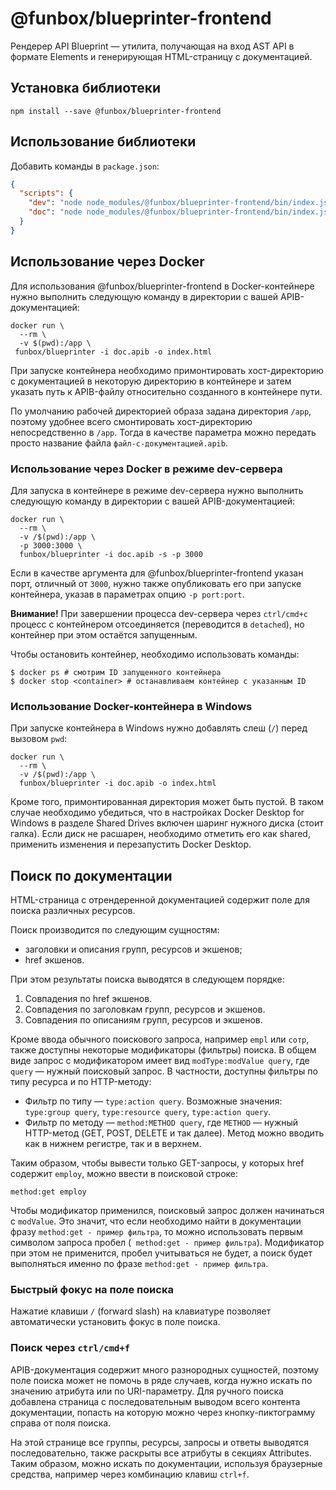 # @funbox/blueprinter-frontend

Рендерер API Blueprint — утилита, получающая на вход AST API в формате Elements
и генерирующая HTML-страницу с документацией.

## Установка библиотеки

```
npm install --save @funbox/blueprinter-frontend
```

## Использование библиотеки

Добавить команды в `package.json`:

```json
{
  "scripts": {
    "dev": "node node_modules/@funbox/blueprinter-frontend/bin/index.js -i doc.apib -s -p 3000",
    "doc": "node node_modules/@funbox/blueprinter-frontend/bin/index.js -i doc.apib -o index.html"
  }
}
```

## Использование через Docker

Для использования @funbox/blueprinter-frontend в Docker-контейнере нужно
выполнить следующую команду в директории с вашей APIB-документацией:

```
docker run \
  --rm \
  -v $(pwd):/app \
 funbox/blueprinter -i doc.apib -o index.html
```

При запуске контейнера необходимо примонтировать хост-директорию с документацией
в некоторую директорию в контейнере и затем указать путь к APIB-файлу
относительно созданного в контейнере пути.

По умолчанию рабочей директорией образа задана директория `/app`, поэтому
удобнее всего смонтировать хост-директорию непосредственно в `/app`. Тогда в
качестве параметра можно передать просто название файла
`файл-с-документацией.apib`.

### Использование через Docker в режиме dev-сервера

Для запуска в контейнере в режиме dev-сервера нужно выполнить следующую команду
в директории с вашей APIB-документацией:

```
docker run \
  --rm \
  -v /$(pwd):/app \
  -p 3000:3000 \
  funbox/blueprinter -i doc.apib -s -p 3000
```

Если в качестве аргумента для @funbox/blueprinter-frontend указан порт, отличный
от `3000`, нужно также опубликовать его при запуске контейнера, указав в
параметрах опцию `-p port:port`.

**Внимание!** При завершении процесса dev-сервера через `ctrl/cmd+c` процесс с
контейнером отсоединяется (переводится в `detached`), но контейнер при этом
остаётся запущенным.

Чтобы остановить контейнер, необходимо использовать команды:

```
$ docker ps # смотрим ID запущенного контейнера
$ docker stop <container> # останавливаем контейнер с указанным ID
```

### Использование Docker-контейнера в Windows

При запуске контейнера в Windows нужно добавлять слеш (`/`) перед вызовом `pwd`:

```
docker run \
  --rm \
  -v /$(pwd):/app \
  funbox/blueprinter -i doc.apib -o index.html
```

Кроме того, примонтированная директория может быть пустой. В таком случае
необходимо убедиться, что в настройках Docker Desktop for Windows в разделе
Shared Drives включен шаринг нужного диска (стоит галка). Если диск не расшарен,
необходимо отметить его как shared, применить изменения и перезапустить Docker
Desktop.

## Поиск по документации

HTML-страница с отрендеренной документацией содержит поле для поиска различных
ресурсов.

Поиск производится по следующим сущностям:

- заголовки и описания групп, ресурсов и экшенов;
- href экшенов.

При этом результаты поиска выводятся в следующем порядке:

1. Совпадения по href экшенов.
2. Совпадения по заголовкам групп, ресурсов и экшенов.
3. Совпадения по описаниям групп, ресурсов и экшенов.

Кроме ввода обычного поискового запроса, например `empl` или `сотр`, также
доступны некоторые модификаторы (фильтры) поиска. В общем виде запрос с
модификатором имеет вид `modType:modValue query`, где `query` — нужный поисковый
запрос. В частности, доступны фильтры по типу ресурса и по HTTP-методу:

- Фильтр по типу — `type:action query`. Возможные значения: `type:group query`,
  `type:resource query`, `type:action query`.
- Фильтр по методу — `method:METHOD query`, где `METHOD` — нужный HTTP-метод
  (GET, POST, DELETE и так далее). Метод можно вводить как в нижнем регистре,
  так и в верхнем.

Таким образом, чтобы вывести только GET-запросы, у которых href содержит
`employ`, можно ввести в поисковой строке:

```
method:get employ
```

Чтобы модификатор применился, поисковый запрос должен начинаться с `modValue`.
Это значит, что если необходимо найти в документации фразу
`method:get - пример фильтра`, то можно использовать первым символом запроса
пробел (` method:get - пример фильтра`). Модификатор при этом не применится,
пробел учитываться не будет, а поиск будет выполняться именно по фразе
`method:get - пример фильтра`.

### Быстрый фокус на поле поиска

Нажатие клавиши `/` (forward slash) на клавиатуре позволяет автоматически
установить фокус в поле поиска.

### Поиск через `ctrl/cmd+f`

APIB-документация содержит много разнородных сущностей, поэтому поле поиска
может не помочь в ряде случаев, когда нужно искать по значению атрибута или по
URI-параметру. Для ручного поиска добавлена страница с последовательным выводом
всего контента документации, попасть на которую можно через кнопку-пиктограмму
справа от поля поиска.

На этой странице все группы, ресурсы, запросы и ответы выводятся
последовательно, также раскрыты все атрибуты в секциях Attributes. Таким
образом, можно искать по документации, используя браузерные средства, например
через комбинацию клавиш `ctrl+f`.

